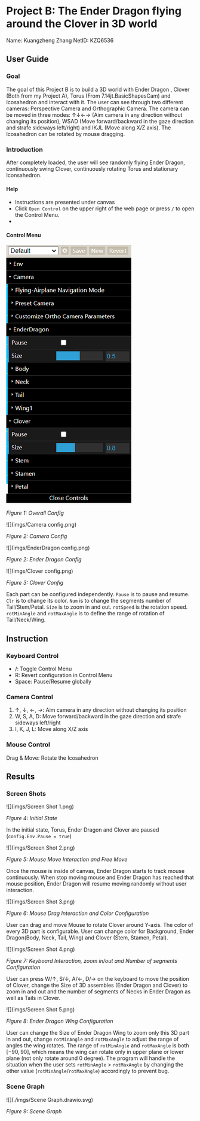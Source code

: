 # Project B: The Ender Dragon flying around the Clover in 3D world

Name: Kuangzheng Zhang
NetID: KZQ6536



## User Guide

### Goal

The goal of this Project B is to build a 3D world with Ender Dragon , Clover (Both from my Project A), Torus (From 7.14jt.BasicShapesCam) and Icosahedron and interact with it. The user can see through two different cameras: Perspective Camera and Orthographic Camera. The camera can be moved in three modes: ↑↓←→ (Aim camera in any direction without changing its position), WSAD (Move forward/backward in the gaze direction and strafe sideways left/right) and IKJL (Move along X/Z axis). The Icosahedron can be rotated by mouse dragging.


### Introduction

After completely loaded, the user will see randomly flying Ender Dragon, continuously swing Clover, continuously rotating Torus and stationary Iconsahedron.



#### Help

-   Instructions are presented under canvas
-   Click `Open Control` on the upper right of the web page or press `/` to open the Control Menu.
-   



#### Control Menu

![](imgs/config.png)

*Figure 1: Overall Config*



![](imgs/Camera config.png)

*Figure 2: Camera Config*



![](imgs/EnderDragon config.png)

*Figure 2: Ender Dragon Config*



![](imgs/Clover config.png)

*Figure 3: Clover Config*



Each part can be configured independently. `Pause` is to pause and resume. `Clr` is to change its color. `Num` is to change the segments number of Tail/Stem/Petal. `Size` is to zoom in and out. `rotSpeed` is the rotation speed. `rotMinAngle` and `rotMaxAngle` is to define the range of rotation of Tail/Neck/Wing.



## Instruction

### Keyboard Control

- /: Toggle Control Menu
- R: Revert configuration in Control Menu
- Space: Pause/Resume globally

### Camera Control
1.  &#8593;, &#8595;, &#8592;, &#8594;: Aim camera in any direction without changing its position
2.  W, S, A, D: Move forward/backward in the gaze direction and strafe sideways left/right
3.  I, K, J, L: Move along X/Z axis

### Mouse Control

Drag & Move: Rotate the Icosahedron



## Results

### Screen Shots

![](imgs/Screen Shot 1.png)

*Figure 4: Initial State*

In the initial state, Torus, Ender Dragon and Clover are paused (`config.Env.Pause = true`)



![](imgs/Screen Shot 2.png)

*Figure 5: Mouse Move Interaction and Free Move*

Once the mouse is inside of canvas, Ender Dragon starts to track mouse continuously. When stop moving mouse and Ender Dragon has reached that mouse position, Ender Dragon will resume moving randomly without user interaction.



![](imgs/Screen Shot 3.png)

*Figure 6: Mouse Drag Interaction and Color Configuration*

User can drag and move Mouse to rotate Clover around Y-axis. The color of every 3D part is configurable. User can change color for Background, Ender Dragon(Body, Neck, Tail, Wing) and Clover (Stem, Stamen, Petal).



![](imgs/Screen Shot 4.png)

*Figure 7: Keyboard Interaction, zoom in/out and Number of segments Configuration*

User can press W/&#8593;, S/&#8595;, A/&#8592;, D/&#8594; on the keyboard to move the position of Clover, change the Size of 3D assembles (Ender Dragon and Clover) to zoom in and out and the number of segments of Necks in Ender Dragon as well as Tails in Clover.



![](imgs/Screen Shot 5.png)

*Figure 8: Ender Dragon Wing Configuration*

User can change the Size of Ender Dragon Wing to zoom only this 3D part in and out,  change `rotMinAngle` and `rotMaxAngle` to adjust the range of angles the wing rotates. The range of `rotMinAngle` and `rotMaxAngle` is both $[-90, 90]$, which means the wing can rotate only in upper plane or lower plane (not only rotate around 0 degree). The program will handle the situation when the user sets `rotMinAngle` > `rotMaxAngle` by changing the other value (`rotMinAngle`/`rotMaxAngle`) accordingly to prevent bug.



### Scene Graph

![](./imgs/Scene Graph.drawio.svg)

*Figure 9: Scene Graph*